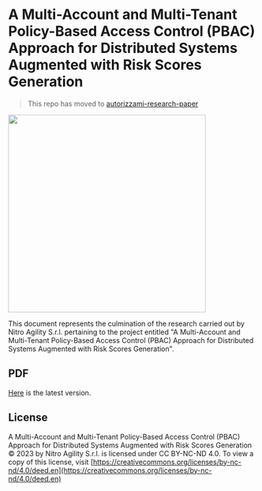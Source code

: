 # A Multi-Account and Multi-Tenant Policy-Based Access Control (PBAC) Approach for Distributed Systems Augmented with Risk Scores Generation

> This repo has moved to [autorizzami-research-paper](https://github.com/autorizzami/autorizzami-research-paper)

<p align="left">
  <img src="https://raw.githubusercontent.com/autenticami/autenticami-assets/main/logo/transparent-txt/transparent-2lines.svg" class="center" width="400px" height="auto"/>
</p>

This document represents the culmination of the research carried out by Nitro Agility S.r.l. pertaining to the project entitled "A Multi-Account and Multi-Tenant Policy-Based Access Control (PBAC) Approach for Distributed Systems Augmented with Risk Scores Generation".

## PDF

[Here](https://github.com/autenticami/autenticami-research-paper/blob/main/autenticami.pdf) is the latest version.

## License

A Multi-Account and Multi-Tenant Policy-Based Access Control (PBAC) Approach for Distributed Systems Augmented with Risk Scores Generation © 2023 by Nitro Agility S.r.l. is licensed under CC BY-NC-ND 4.0. To view a copy of this license, visit [https://creativecommons.org/licenses/by-nc-nd/4.0/deed.en](https://creativecommons.org/licenses/by-nc-nd/4.0/deed.en)
